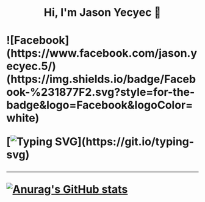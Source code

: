 
  <h1 align="center"> Hi, I'm Jason Yecyec 👋<h1/>
 ![Facebook](https://www.facebook.com/jason.yecyec.5/)(https://img.shields.io/badge/Facebook-%231877F2.svg?style=for-the-badge&logo=Facebook&logoColor=white)

  
[![Typing SVG](https://readme-typing-svg.herokuapp.com?size=25&color=1A8FF7&center=true&width=1000&height=100&lines=Aspiring+to+be+a+Full-stack+developer;Nice+to+meet+you+...)](https://git.io/typing-svg)
  
 ---
[![Anurag's GitHub stats](https://github-readme-stats.vercel.app/api?username=Jasonyecyec&show_icons=true)](https://github.com/Jasonyecyec/github-readme-stats)
          
